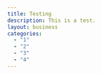 ```yaml
---
title: Testing
description: This is a test.
layout: business
categories:
  - "1"
  - "2"
  - "3"
  - "4"
---
```

